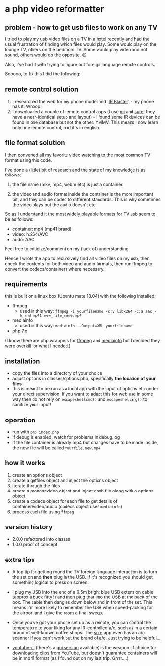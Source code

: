 # a php video reformatter

## problem - how to get usb files to work on any TV

I tried to play my usb video files on a TV in a hotel recently and had the usual frustration of finding which files would play. Some would play on the lounge TV, others on the bedroom TV. Some would play video and not sound, others would do the opposite. :tired_face:

Also, I've had it with trying to figure out foreign language remote controls.

Sooooo, to fix this I did the following:

## remote control solution
1. I researched the web for my phone model and '[IR Blaster](https://en.wikipedia.org/wiki/Infrared_blaster)' - my phone has it. Whoop!
2. I downloaded a couple of remote control apps (I use [mi](https://play.google.com/store/apps/details?id=com.duokan.phone.remotecontroller) and [sure](https://play.google.com/store/apps/details?id=com.tekoia.sure.activities), they have a near-identical setup and layout) - I found some IR devices can be found in one database but not the other. YMMV. This means I now learn only one remote control, and it's in english.

## file format solution
I then converted all my favorite video watching to the most common TV format using this code.

I've done a (little) bit of research and the state of my knowledge is as follows:

1) the file name (mkv, mp4, webm etc) is just a container.

2) the video and audio format inside the container is the more important bit, and they can be coded to different standards. This is why sometimes the video plays but the audio doesn't etc.

So as I understand it the most widely playable formats for TV usb seem to be as follows:

* container: mp4 (mp41 brand)
* video: h.264/AVC
* audo: AAC

Feel free to criticize/comment on my (lack of) understanding.

Hence I wrote the app to recursively find all video files on my usb, then check the contents for both video and audio formats, then run ffmpeg to convert the codecs/containers where necessary.

## requirements

this is built on a linux box (Ubuntu mate 18.04) with the following installed:

* ffmpeg
    * used in this way: `ffmpeg -i yourfilename -c:v libx264 -c:a aac -brand mp41 new_file_name.mp4`
* mediainfo
    * used in this way: `mediainfo --Output=XML yourfilename`
* php 7.x

(I know there are php wrappers for [ffmpeg](https://github.com/PHP-FFMpeg/PHP-FFMpeg) and [mediainfo](https://github.com/mhor/php-mediainfo) but I decided they were [overkill](https://www.youtube.com/watch?v=6XUeB3eO9qU) for what I needed.)

## installation

* copy the files into  a directory of your choice
* adjust options in classes/options.php, specifically **the location of your files**
* this is meant to be run as a local app with the input of options etc under your direct supervision. If you want to adapt this for web use in some way then do not rely on `escapeshellcmd()` and `escapeshellarg()` to sanitize your input!

## operation

* run with `php index.php`
* if debug is enabled, watch for problems in debug.log
* if the file container is already mp4 but changes have to be made inside, the new file will be called `yourfile.new.mp4`

## how it works

1. create an options object
2. create a getfiles object and inject the options object
3. iterate through the files 
4. create a processvideo object and inject each file along with a options object
5. create a codecs object for each file to get details of container/video/audio
(codecs object uses `mediainfo`)
6. process each file using `ffmpeg`

## version history

* 2.0.0 refactored into classes
* 1.0.0 proof of concept

## extra tips

* A top tip for getting round the TV foreign language interaction is to turn the set on and **then** plug in the USB. If it's recognized you should get something logical to press on screen.

* I plug my USB into the end of a 0.5m bright blue USB extension cable (approx a buck fifty?) and then plug that into the USB at the back of the box. The cable then dangles down below and in front of the set. This means I'm more likely to remember the USB when speed-packing for the airport and I give the room a final sweep.

* Once you've got your phone set up as a remote, you can control the temperature to your liking for any IR-controlled a/c, such as in a certain brand of well-known coffee shops. The [sure](https://play.google.com/store/apps/details?id=com.tekoia.sure.activities) app even has an a/c scanner if you can't work out the brand of a/c. Just trying to be helpful...

* [youtube-dl](https://rg3.github.io/youtube-dl/) (there's a [gui version](https://mrs0m30n3.github.io/youtube-dl-gui/) available) is the weapon of choice for downloading clips from YouTube, but doesn't guarantee containers will be in mp41 format (as I found out on my last trip. Grrrr....)